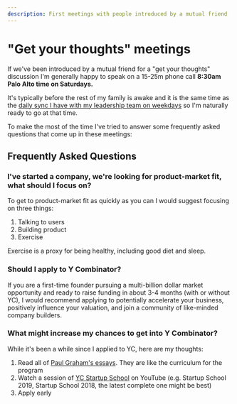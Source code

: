 ```yaml
---
description: First meetings with people introduced by a mutual friend
---
```


# "Get your thoughts" meetings

If we've been introduced by a mutual friend for a "get your thoughts" discussion I'm generally happy to speak on a 15-25m phone call **8:30am Palo Alto time on Saturdays.** 

It's typically before the rest of my family is awake and it is the same time as the [daily sync I have with my leadership team on weekdays](https://mattermost.gitbook.io/handbook/operations/operations-30/mlt-cadence-80#mlt-sync) so I'm naturally ready to go at that time.

To make the most of the time I've tried to answer some frequently asked questions that come up in these meetings: 

## Frequently Asked Questions

### I've started a company, we're looking for product-market fit, what should I focus on? 

To get to product-market fit as quickly as you can I would suggest focusing on three things:  

1. Talking to users
2. Building product
3. Exercise

Exercise is a proxy for being healthy, including good diet and sleep. 

### Should I apply to Y Combinator? 

If you are a first-time founder pursuing a multi-billion dollar market opportunity and ready to raise funding in about 3-4 months \(with or without YC\), I would recommend applying to potentially accelerate your business, positively influence your valuation, and join a community of like-minded company builders. 

### What might increase my chances to get into Y Combinator? 

While it's been a while since I applied to YC, here are my thoughts: 

1. Read all of [Paul Graham's essays](http://www.paulgraham.com/articles.html). They are like the curriculum for the program
2. Watch a session of [YC Startup School](https://www.youtube.com/channel/UCcefcZRL2oaA_uBNeo5UOWg) on YouTube \(e.g. Startup School 2019, Startup School 2018, the latest complete one might be best\) 
3. Apply early 









